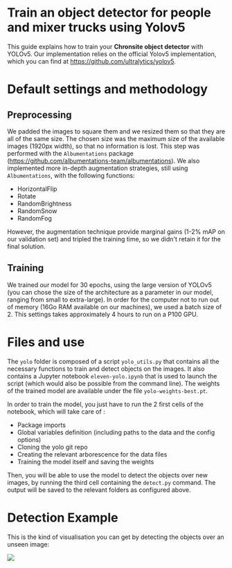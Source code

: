 ﻿# Train an object detector for people and mixer trucks using Yolov5

This guide explains how to train your **Chronsite object detector**  with YOLOv5. Our implementation relies on the official Yolov5 implementation, which you can find at https://github.com/ultralytics/yolov5. 

# Default settings and methodology
## Preprocessing
We padded the images to square them and we resized them so that they are all of the same size. The chosen size was the maximum size of the available images (1920px width), so that no information is lost. This step was performed with the `Albumentations` package (https://github.com/albumentations-team/albumentations). We also implemented more in-depth augmentation strategies, still using `Albumentations`, with the following functions:
 - HorizontalFlip 
 - Rotate
 - RandomBrightness
 - RandomSnow
 - RandomFog

However, the augmentation technique provide marginal gains (1-2% mAP on our validation set) and tripled the training time, so we didn't retain it for the final solution.

## Training
We trained our model for 30 epochs, using the large version of YOLOv5 (you can chose the size of the architecture as a parameter in our model, ranging from small to extra-large). In order for the computer not to run out of memory (16Go RAM available on our machines), we used a batch size of 2. This settings takes approximately 4 hours to run on a P100 GPU. 


# Files and use
The `yolo` folder is composed of a script `yolo_utils.py` that contains all the necessary functions to train and detect objects on the images. It also contains a Jupyter notebook `eleven-yolo.ipynb` that is used to launch the script (which would also be possible from the command line). The weights of the trained model are available under the file `yolo-weights-best.pt`. 

In order to train the model, you just have to run the 2 first cells of the notebook, which will take care of : 

 - Package imports
 - Global variables definition (including paths to the data and the config options)
 - Cloning the yolo git repo
 - Creating the relevant arborescence for the data files
 - Training the model itself and saving the weights 

Then, you will be able to use the model to detect the objects over new images, by running the third cell containing the `detect.py` command. The output will be saved to the relevant folders as configured above. 

# Detection Example
This is the kind of visualisation you can get by detecting the objects over an unseen image:

![](https://files.slack.com/files-tmb/T019L75A5AA-F01CPF2S9H6-ed780a9ca6/image_720.png)
